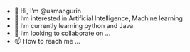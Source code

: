 - 👋 Hi, I’m @usmangurin
- 👀 I’m interested in Artificial Intelligence, Machine learning
- 🌱 I’m currently learning python and Java
- 💞️ I’m looking to collaborate on ...
- 📫 How to reach me ...

<!---
usmangurin/usmangurin is a ✨ special ✨ repository because its `README.md` (this file) appears on your GitHub profile.
You can click the Preview link to take a look at your changes.
--->

